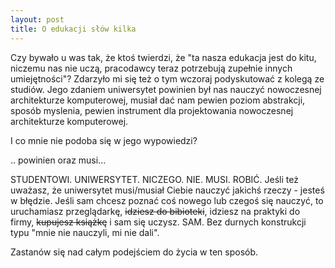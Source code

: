 ```yaml
---
layout: post
title: O edukacji słów kilka
---
```


Czy bywało u was tak, że ktoś twierdzi, że "ta nasza edukacja jest do kitu, niczemu nas nie uczą, pracodawcy teraz potrzebują zupełnie innych umiejętności"? Zdarzyło mi się też o tym wczoraj podyskutować z kolegą ze studiów. Jego zdaniem uniwersytet powinien był nas nauczyć nowoczesnej architekturze komputerowej, musiał dać nam pewien poziom abstrakcji, sposób myslenia, pewien instrument dla projektowania nowoczesnej architekturze komputerowej.

I co mnie nie podoba się w jego wypowiedzi?

  .. powinien oraz musi...

STUDENTOWI. UNIWERSYTET. NICZEGO. NIE. MUSI. ROBIĆ.
Jeśli też uważasz, że uniwersytet musi/musiał Ciebie nauczyć jakichś rzeczy - jesteś w błędzie. Jeśli sam chcesz poznać coś nowego lub czegoś się nauczyć, to  uruchamiasz przeglądarkę, ~~idziesz do bibioteki~~, idziesz na praktyki do firmy, ~~kupujesz książkę~~ i sam się uczysz. SAM. Bez durnych konstrukcji typu "mnie nie nauczyli, mi nie dali".

 Zastanów się nad całym podejściem do życia w ten sposób.